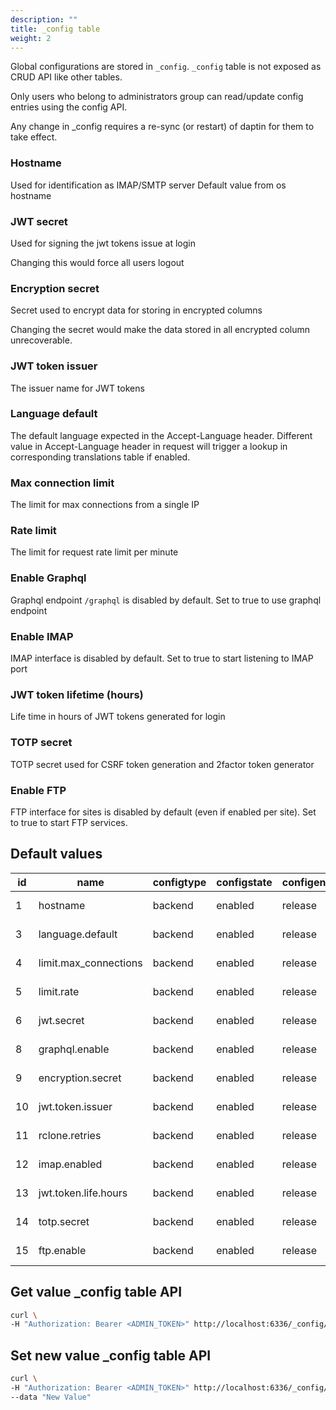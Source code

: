 ```yaml
---
description: ""
title: _config table
weight: 2
---
```



Global configurations are stored in `_config`. `_config` table is not exposed as CRUD API like other tables.

Only users who belong to administrators group can read/update config entries using the config API.

Any change in _config requires a re-sync (or restart) of daptin for them to take effect.

### Hostname

Used for identification as IMAP/SMTP server Default value from os hostname

### JWT secret

Used for signing the jwt tokens issue at login

Changing this would force all users logout

### Encryption secret

Secret used to encrypt data for storing in encrypted columns

Changing the secret would make the data stored in all encrypted column unrecoverable.

### JWT token issuer

The issuer name for JWT tokens

### Language default

The default language expected in the Accept-Language header. Different value in Accept-Language header in request will
trigger a lookup in corresponding translations table if enabled.

### Max connection limit

The limit for max connections from a single IP

### Rate limit

The limit for request rate limit per minute

### Enable Graphql

Graphql endpoint `/graphql` is disabled by default. Set to true to use graphql endpoint

### Enable IMAP

IMAP interface is disabled by default. Set to true to start listening to IMAP port

### JWT token lifetime (hours)

Life time in hours of JWT tokens generated for login

### TOTP secret

TOTP secret used for CSRF token generation and 2factor token generator

### Enable FTP

FTP interface for sites is disabled by default (even if enabled per site). Set to true to start FTP services.

## Default values

| id |         name          | configtype | configstate | configenv |                value                 | valuetype | previousvalue |         created_at         | updated_at |
|----|-----------------------|------------|-------------|-----------|--------------------------------------|-----------|---------------|----------------------------|------------|
| 1 | hostname              | backend    | enabled     | release   | abbad.local                          |           |               | 2021-01-02 15:11:56.836475 |
| 3 | language.default      | backend    | enabled     | release   | en                                   |           |               | 2021-01-02 15:11:56.95177  |
| 4 | limit.max_connections | backend    | enabled     | release   | 100                                  |           |               | 2021-01-02 15:11:56.96863  |
| 5 | limit.rate            | backend    | enabled     | release   | 100                                  |           |               | 2021-01-02 15:11:56.990064 |
| 6 | jwt.secret            | backend    | enabled     | release   | d4f5ca52-74d3-4a50-ae6e-27b72be759b0 |           |               | 2021-01-02 15:11:57.026539 |
| 8 | graphql.enable        | backend    | enabled     | release   | false                                |           |               | 2021-01-02 15:11:57.100476 |
| 9 | encryption.secret     | backend    | enabled     | release   | 1cdb8101fc0047e688f24c9071de76f0     |           |               | 2021-01-02 15:11:57.128269 |
| 10 | jwt.token.issuer      | backend    | enabled     | release   | daptin-40f1e5                        |           |               | 2021-01-02 15:11:57.148896 |
| 11 | rclone.retries        | backend    | enabled     | release   | 5                                    |           |               | 2021-01-02 15:11:57.470469 |
| 12 | imap.enabled          | backend    | enabled     | release   | false                                |           |               | 2021-01-02 15:11:57.523543 |
| 13 | jwt.token.life.hours  | backend    | enabled     | release   | 72                                   |           |               | 2021-01-02 15:11:57.709687 |
| 14 | totp.secret           | backend    | enabled     | release   | 2DOEBQZYQBITVPTW                     |           |               | 2021-01-02 15:11:57.752502 |
| 15 | ftp.enable            | backend    | enabled     | release   | false                                |           |               | 2021-01-02 15:11:57.999189 |

## Get value _config table API

```bash
curl \
-H "Authorization: Bearer <ADMIN_TOKEN>" http://localhost:6336/_config/backend/<setting.name>
```

## Set new value _config table API

```bash
curl \
-H "Authorization: Bearer <ADMIN_TOKEN>" http://localhost:6336/_config/backend/<setting.name> \
--data "New Value"
```

